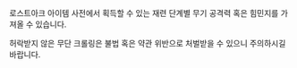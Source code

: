 로스트아크 아이템 사전에서 획득할 수 있는 재련 단계별 무기 공격력 혹은 힘민지를 가져올 수 있습니다.

허락받지 않은 무단 크롤링은 불법 혹은 약관 위반으로 처벌받을 수 있으니 주의하시길 바랍니다.
